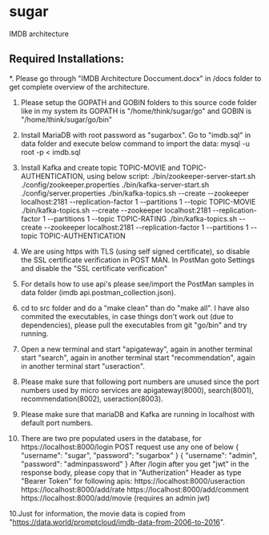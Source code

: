 # sugar
IMDB architecture

Required Installations:
-------------------------
*. Please go through "IMDB Architecture Doccument.docx" in /docs folder to get complete overview of the architecture.
1. Please setup the GOPATH and GOBIN folders to this source code folder like in my system its GOPATH is "/home/think/sugar/go" and GOBIN is "/home/think/sugar/go/bin"
2. Install MariaDB with root password as "sugarbox". Go to "imdb.sql" in data folder and execute below command to import the data:
   mysql -u root -p < imdb.sql
3. Install Kafka and create topic TOPIC-MOVIE and TOPIC-AUTHENTICATION, using below script:
   ./bin/zookeeper-server-start.sh ./config/zookeeper.properties
   ./bin/kafka-server-start.sh ./config/server.properties
   ./bin/kafka-topics.sh --create --zookeeper localhost:2181 --replication-factor 1 --partitions 1 --topic TOPIC-MOVIE
   ./bin/kafka-topics.sh --create --zookeeper localhost:2181 --replication-factor 1 --partitions 1 --topic TOPIC-RATING
   ./bin/kafka-topics.sh --create --zookeeper localhost:2181 --replication-factor 1 --partitions 1 --topic TOPIC-AUTHENTICATION

4. We are using https with TLS (using self signed certificate), so disable the SSL certificate verification in POST MAN.
   In PostMan goto Settings and disable the "SSL certificate verification"
5. For details how to use api's please see/import the PostMan samples in data folder (imdb api.postman_collection.json).    
6. cd to src folder and do a "make clean" than do "make all". I have also commited the executables, in case things don't work out (due to dependencies), please pull the executables from git "go/bin" and try running.
7. Open a new terminal and start "apigateway", again in another terminal start "search", again in another terminal start "recommendation", again in another terminal start "useraction".
8. Please make sure that following port numbers are unused since the port numbers used by micro services are apigateway(8000), search(8001), recommendation(8002), useraction(8003).
9. Please make sure that mariaDB and Kafka are running in localhost with default port numbers.
9. There are two pre populated users in the database, for https://localhost:8000/login POST request use any one of below
	{
		"username": "sugar",
		"password": "sugarbox"
	}
	{
		"username": "admin",
		"password": "adminpassword"
	}
	After /login after you get "jwt" in the response body, please copy that in "Autherization" Header as type "Bearer Token" for following apis:
	https://localhost:8000/useraction
	https://localhost:8000/add/rate
	https://localhost:8000/add/comment
	https://localhost:8000/add/movie  (requires an admin jwt)
   
10.Just for information, the movie data is copied from "https://data.world/promptcloud/imdb-data-from-2006-to-2016".

